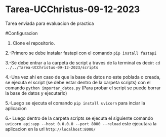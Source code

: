 # Tarea-UCChristus-09-12-2023
Tarea enviada para evaluacion de practica

#Configuracion
1. Clone el repositorio.


2.-Primero se debe instalar fastapi con el comando `pip install fastapi`


3.-Se debe entrar a la carpeta de script a traves de la terminal es decir: `cd ../../Tarea-UCChristus-09-12-2023/scripts`


4.-Una vez ahi en caso de que la base de datos no este poblada o creada, se ejecuta el script (se debe estar dentro de la carpeta scripts) con el comando `python importar_datos.py` (Para probar el script se puede borrar la base de datos y ejecutarlo)


5.-Luego se ejecuta el comando `pip install uvicorn` para inciar la aplicacion


6.- Luego dentro de la carpeta scripts se ejecuta el siguiente comando `uvicorn api:app --host 0.0.0.0 --port 8000 --reload` este ejecutara la aplicacion en la url `http://localhost:8000/`
